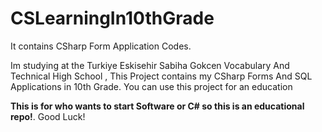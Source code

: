 # CSLearningIn10thGrade
It contains CSharp Form Application Codes.


Im studying at the Turkiye Eskisehir Sabiha Gokcen Vocabulary And Technical High School , 
This Project contains my CSharp Forms And SQL Applications in 10th Grade.
You can use this project for an education

**This is for who wants to start Software or C# so this is an educational repo!**.
Good Luck!
